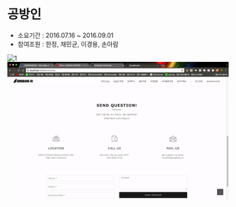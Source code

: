 # 공방인

* 소요기간 : 2016.07.16 ~ 2016.09.01
* 참여조원 : 한정, 채민균, 이경용, 손아람

<img src = '1.gif' alt = "1"/><br/>
<img src = '2.gif' alt = "2"/>
